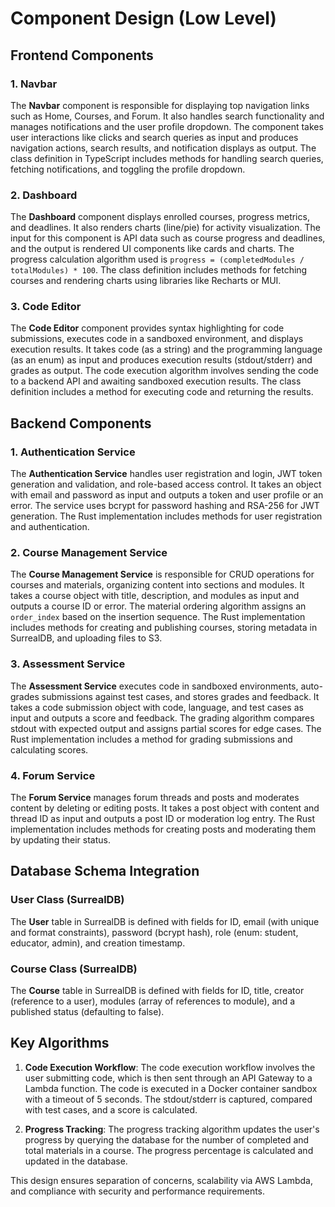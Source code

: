 # Component Design (Low Level)

## Frontend Components

### 1. **Navbar**
The **Navbar** component is responsible for displaying top navigation links such as Home, Courses, and Forum. It also handles search functionality and manages notifications and the user profile dropdown. The component takes user interactions like clicks and search queries as input and produces navigation actions, search results, and notification displays as output. The class definition in TypeScript includes methods for handling search queries, fetching notifications, and toggling the profile dropdown.

### 2. **Dashboard**
The **Dashboard** component displays enrolled courses, progress metrics, and deadlines. It also renders charts (line/pie) for activity visualization. The input for this component is API data such as course progress and deadlines, and the output is rendered UI components like cards and charts. The progress calculation algorithm used is `progress = (completedModules / totalModules) * 100`. The class definition includes methods for fetching courses and rendering charts using libraries like Recharts or MUI.

### 3. **Code Editor**
The **Code Editor** component provides syntax highlighting for code submissions, executes code in a sandboxed environment, and displays execution results. It takes code (as a string) and the programming language (as an enum) as input and produces execution results (stdout/stderr) and grades as output. The code execution algorithm involves sending the code to a backend API and awaiting sandboxed execution results. The class definition includes a method for executing code and returning the results.

## Backend Components

### 1. **Authentication Service**
The **Authentication Service** handles user registration and login, JWT token generation and validation, and role-based access control. It takes an object with email and password as input and outputs a token and user profile or an error. The service uses bcrypt for password hashing and RSA-256 for JWT generation. The Rust implementation includes methods for user registration and authentication.

### 2. **Course Management Service**
The **Course Management Service** is responsible for CRUD operations for courses and materials, organizing content into sections and modules. It takes a course object with title, description, and modules as input and outputs a course ID or error. The material ordering algorithm assigns an `order_index` based on the insertion sequence. The Rust implementation includes methods for creating and publishing courses, storing metadata in SurrealDB, and uploading files to S3.

### 3. **Assessment Service**
The **Assessment Service** executes code in sandboxed environments, auto-grades submissions against test cases, and stores grades and feedback. It takes a code submission object with code, language, and test cases as input and outputs a score and feedback. The grading algorithm compares stdout with expected output and assigns partial scores for edge cases. The Rust implementation includes a method for grading submissions and calculating scores.

### 4. **Forum Service**
The **Forum Service** manages forum threads and posts and moderates content by deleting or editing posts. It takes a post object with content and thread ID as input and outputs a post ID or moderation log entry. The Rust implementation includes methods for creating posts and moderating them by updating their status.

## Database Schema Integration

### **User Class (SurrealDB)**
The **User** table in SurrealDB is defined with fields for ID, email (with unique and format constraints), password (bcrypt hash), role (enum: student, educator, admin), and creation timestamp.

### **Course Class (SurrealDB)**
The **Course** table in SurrealDB is defined with fields for ID, title, creator (reference to a user), modules (array of references to module), and a published status (defaulting to false).

## Key Algorithms

1. **Code Execution Workflow**:
   The code execution workflow involves the user submitting code, which is then sent through an API Gateway to a Lambda function. The code is executed in a Docker container sandbox with a timeout of 5 seconds. The stdout/stderr is captured, compared with test cases, and a score is calculated.

2. **Progress Tracking**:
   The progress tracking algorithm updates the user's progress by querying the database for the number of completed and total materials in a course. The progress percentage is calculated and updated in the database.

This design ensures separation of concerns, scalability via AWS Lambda, and compliance with security and performance requirements.